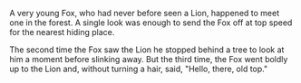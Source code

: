 A very young Fox, who had never before seen a Lion, happened to
meet one in the forest. A single look was enough to send the Fox
off at top speed for the nearest hiding place.

The second time the Fox saw the Lion he stopped behind a tree to
look at him a moment before slinking away. But the third time,
the Fox went boldly up to the Lion and, without turning a hair,
said, "Hello, there, old top."
